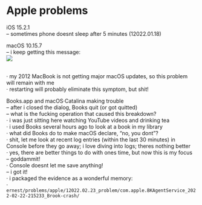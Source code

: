 # Apple problems


iOS 15.2.1  
– sometimes phone doesnt sleep after 5 minutes (12022.01.18)  


macOS 10.15.7  
– i keep getting this message:  
![](apple/safari_plug·in_update_notifier.png)  
&nbsp;

· my 2012 MacBook is not getting major macOS updates, so this problem will remain with me  
· restarting will probably eliminate this symptom, but shit!  


Books.app and macOS·Catalina making trouble  
– after i closed the dialog, Books quit (or got quitted)   
– what is the fucking operation that caused this breakdown?  
· i was just sitting here watching YouTube videos and drinking tea  
· i used Books several hours ago to look at a book in my library  
· what did Books do to make macOS declare, “no, you dont”?  
· shit, let me look at recent log entries (within the last 30 minutes) in Console before they go away; i love diving into logs; theres nothing better  
· yes, there are better things to do with ones time, but now this is my focus    
– goddammit!  
· Console doesnt let me save anything!  
– i got it!  
· i packaged the evidence as a wonderful memory:  
· `ernest/problems/apple/12022.02.23_problem/com.apple.BKAgentService_2022-02-22-215233_Brook-crash/`  